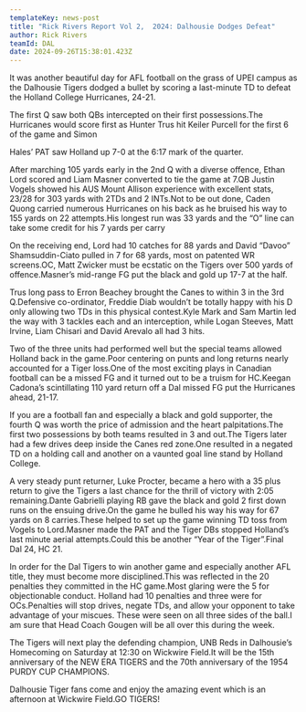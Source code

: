 ```yaml
---
templateKey: news-post
title: "Rick Rivers Report Vol 2,  2024: Dalhousie Dodges Defeat"
author: Rick Rivers
teamId: DAL
date: 2024-09-26T15:38:01.423Z
---
```

It was another beautiful day for AFL football on the grass of UPEI campus as the Dalhousie Tigers dodged a bullet by scoring a last-minute TD to defeat the Holland College Hurricanes, 24-21.

The first Q saw both QBs intercepted on their first possessions.The Hurricanes would score first as Hunter Trus hit Keiler Purcell for the first 6 of the game and Simon

Hales’ PAT saw Holland up 7-0 at the 6:17 mark of the quarter.

After marching 105 yards early in the 2nd Q with a diverse offence, Ethan Lord scored and Liam Masner converted to tie the game at 7.QB Justin Vogels showed his AUS Mount Allison experience with excellent stats, 23/28 for 303 yards with 2TDs and 2 INTs.Not to be out done, Caden Quong carried numerous Hurricanes on his back as he bruised his way to 155 yards on 22 attempts.His longest run was 33 yards and the “O” line can take some credit for his 7 yards per carry

On the receiving end, Lord had 10 catches for 88 yards and David “Davoo” Shamsuddin-Ciato pulled in 7 for 68 yards, most on patented WR screens.OC, Matt Zwicker must be ecstatic on the Tigers over 500 yards of offence.Masner’s mid-range FG put the black and gold up 17-7 at the half.

Trus long pass to Erron Beachey brought the Canes to within 3 in the 3rd Q.Defensive co-ordinator, Freddie Diab wouldn’t be totally happy with his D only allowing two TDs in this physical contest.Kyle Mark and Sam Martin led the way with 3 tackles each and an interception, while Logan Steeves, Matt Irvine, Liam Chisari and David Arevalo all had 3 hits.

Two of the three units had performed well but the special teams allowed Holland back in the game.Poor centering on punts and long returns nearly accounted for a Tiger loss.One of the most exciting plays in Canadian football can be a missed FG and it turned out to be a truism for HC.Keegan Cadona’s scintillating 110 yard return off a Dal missed FG put the Hurricanes ahead, 21-17.

If you are a football fan and especially a black and gold supporter, the fourth Q was worth the price of admission and the heart palpitations.The first two possessions by both teams resulted in 3 and out.The Tigers later had a few drives deep inside the Canes red zone.One resulted in a negated TD on a holding call and another on a vaunted goal line stand by Holland College.

A very steady punt returner, Luke Procter, became a hero with a 35 plus return to give the Tigers a last chance for the thrill of victory with 2:05 remaining.Dante Gabrielli playing RB gave the black and gold 2 first down runs on the ensuing drive.On the game he bulled his way his way for 67 yards on 8 carries.These helped to set up the game winning TD toss from Vogels to Lord.Masner made the PAT and the Tiger DBs stopped Holland’s last minute aerial attempts.Could this be another “Year of the Tiger”.Final Dal 24, HC 21.

In order for the Dal Tigers to win another game and especially another AFL title, they must become more disciplined.This was reflected in the 20 penalties they committed in the HC game.Most glaring were the 5 for objectionable conduct. Holland had 10 penalties and three were for OCs.Penalties will stop drives, negate TDs, and allow your opponent to take advantage of your miscues. These were seen on all three sides of the ball.I am sure that Head Coach Gougen will be all over this during the week.

The Tigers will next play the defending champion, UNB Reds in Dalhousie’s Homecoming on Saturday at 12:30 on Wickwire Field.It will be the 15th anniversary of the NEW ERA TIGERS and the 70th anniversary of the 1954 PURDY CUP CHAMPIONS.

Dalhousie Tiger fans come and enjoy the amazing event which is an afternoon at Wickwire Field.GO TIGERS!